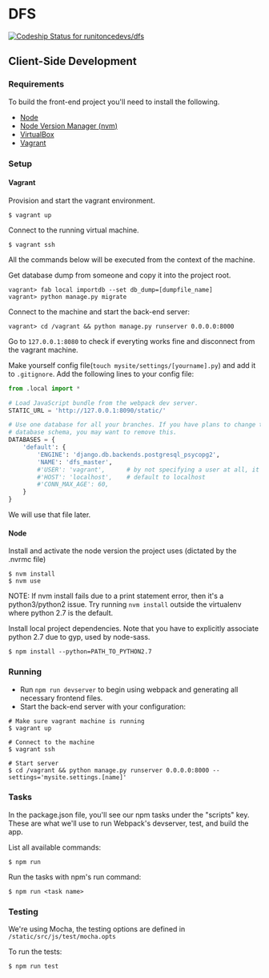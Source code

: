 # DFS

[![Codeship Status for runitoncedevs/dfs](https://codeship.com/projects/c31f7a20-ae27-0132-eb40-0283b9bcbbf1/status?branch=master)](https://codeship.com/projects/68807)

## Client-Side Development

### Requirements

To build the front-end project you'll need to install the following.

* [Node](https://nodejs.org/)
* [Node Version Manager (nvm)](https://github.com/creationix/nvm)
* [VirtualBox](https://www.virtualbox.org/wiki/Downloads)
* [Vagrant](https://www.vagrantup.com/downloads.html)

### Setup

#### Vagrant

Provision and start the vagrant environment.

    $ vagrant up

Connect to the running virtual machine.

    $ vagrant ssh

All the commands below will be executed from the context of the machine.

Get database dump from someone and copy it into the project root.

    vagrant> fab local importdb --set db_dump=[dumpfile_name]
    vagrant> python manage.py migrate

Connect to the machine and start the back-end server:

    vagrant> cd /vagrant && python manage.py runserver 0.0.0.0:8000

Go to `127.0.0.1:8080` to check if everyting works fine and disconnect from the
vagrant machine.

Make yourself config file(`touch mysite/settings/[yourname].py`) and add it to
`.gitignore`. Add the following lines to your config file:

```python
from .local import *

# Load JavaScript bundle from the webpack dev server.
STATIC_URL = 'http://127.0.0.1:8090/static/'

# Use one database for all your branches. If you have plans to change the
# database schema, you may want to remove this.
DATABASES = {
    'default': {
        'ENGINE': 'django.db.backends.postgresql_psycopg2',
        'NAME': 'dfs_master',
        #'USER': 'vagrant',      # by not specifying a user at all, it will not prompt for password
        #'HOST': 'localhost',    # default to localhost
        #'CONN_MAX_AGE': 60,
    }
}
```

We will use that file later.

#### Node

Install and activate the node version the project uses (dictated by the .nvrmc file)

    $ nvm install
    $ nvm use

NOTE: If nvm install fails due to a print statement error, then it's a python3/python2 issue. Try running `nvm install`
outside the virtualenv where python 2.7 is the default.

Install local project dependencies. Note that you have to explicitly associate python 2.7 due to gyp, used by node-sass.

    $ npm install --python=PATH_TO_PYTHON2.7

### Running

- Run `npm run devserver` to begin using webpack and generating all necessary frontend files.
- Start the back-end server with your configuration:

```
# Make sure vagrant machine is running
$ vagrant up

# Connect to the machine
$ vagrant ssh

# Start server
$ cd /vagrant && python manage.py runserver 0.0.0.0:8000 --settings='mysite.settings.[name]'
```

### Tasks

In the package.json file, you'll see our npm tasks under the "scripts" key. These are what we'll use to run Webpack's devserver, test, and build the app.

List all available commands:

    $ npm run

Run the tasks with npm's run command:

    $ npm run <task name>

### Testing

We're using Mocha, the testing options are defined in <code>/static/src/js/test/mocha.opts</code>

To run the tests:

    $ npm run test
